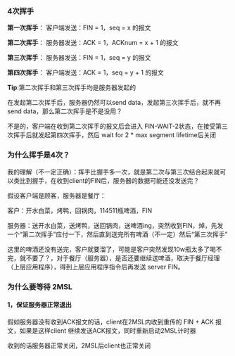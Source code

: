 ### 4次挥手

**第一次挥手**： 客户端发送：FIN = 1，seq = x 的报文

**第二次挥手**： 服务器发送：ACK = 1，ACKnum = x + 1 的报文

**第三次挥手**： 服务器发送：FIN = 1，seq = y 的报文

**第四次挥手**： 客户端发送：ACK = 1，seq = y + 1 的报文



**Tip**:第二次挥手和第三次挥手均是服务器发起的

在发起第二次挥手后，服务器仍然可以send data，发起第三次挥手后，就不再send data，那么第二次挥手是不是没用？

不是的，客户端在收到第二次挥手的报文后会进入 FIN-WAIT-2状态，在接受第三次挥手后就发起第四次挥手，然后 wait for 2 * max segment lifetime后关闭



### 为什么挥手是4次？

我的理解（不一定正确）：挥手比握手多一次，就是第二次与第三次结合起来就可以类比到握手，在收到client的FIN后，服务器的数据可能还没发送完？

假设客户端是顾客，服务器是餐厅：

客户：开水白菜，烤鸭，回锅肉，114511瓶啤酒，FIN

服务器：送开水白菜，送烤鸭，送回锅肉，送啤酒ing，突然收到FIN，焯，先发一个“第二次挥手”应付一下，然后直到送完所有啤酒（不一定）然后“第三次挥手”

这里的啤酒还没有送完，客户就要溜了，可能是客户突然发现10w瓶太多了喝不完，就不要了？，对于餐厅（服务器），是否还要继续送啤酒，取决于餐厅经理（上层应用程序），得到上层应用程序指令后再发送 server FIN。



### 为什么要等待 2MSL

#### 1，保证服务器正常退出

假如服务器没有收到ACK报文的话，client在2MSL内收到重传的 FIN + ACK 报文，如果是这样client 继续发送ACK报文，同时重新启动2MSL计时器

收到的话服务器正常关闭，2MSL后client也正常关闭



